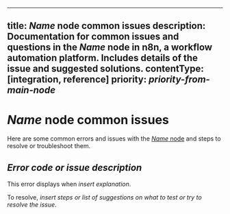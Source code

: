 <!--
# How to use this template

1. Make a new branch. If working on an internal ticket, include it at the start of the name. For example, DOC-123-feature-summary.
2. Create a new file, or find the file you want to edit, in integrations/builtin/. If creating a new file, pay attention to the naming conventions: it should match the node name in the codex file. For example, in the Active Campaign node, the codex file (https://github.com/n8n-io/n8n/blob/master/packages/nodes-base/nodes/ActiveCampaign/ActiveCampaign.node.json) reads: `"node": "n8n-nodes-base.activeCampaign"`. So the app node file name is n8n-nodes-base.activeCampaign.
3. Copy the template into the file (don't copy this comment).
4. Placeholder text is in _italic_ or between <>. Make sure to replace it! 
5. Before publishing, delete any comments.
6. Add this page to the nav.yml with a title of "Common Issues".

Use the style guide: https://github.com/n8n-io/n8n-docs/wiki
You can find more info on working with the docs project in the README: https://github.com/n8n-io/n8n-docs/blob/main/README.md

-->

<!--
Set the meta title and meta description in the frontmatter
-->

---

title: _Name_ node common issues 
description: Documentation for common issues and questions in the _Name_ node in n8n, a workflow automation platform. Includes details of the issue and suggested solutions.
contentType: [integration, reference]
priority: _priority-from-main-node_
---

# _Name_ node common issues

Here are some common errors and issues with the [_Name_ node](/integrations/builtin/_filepathtonode_.md) and steps to resolve or troubleshoot them.

<!--
Create a subheading for each error code, issue, or tip.
-->

## _Error code or issue description_

This error displays when _insert explanation_.

To resolve, _insert steps or list of suggestions on what to test or try to resolve the issue_.
